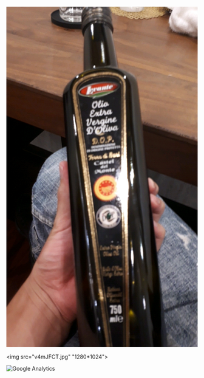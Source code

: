 ![takagotch](https://github.com/takagotch/takagotch/blob/master/v4mJFCT.jpg)

<img src="v4mJFCT.jpg" "1280*1024">

![Google Analytics](https://www.google-analytics.com/collect?v=1&tid=UA-174694405-1&cid=555&t=pageview&ec=repo&ea=open&dp=%2F&dt=%2F)
